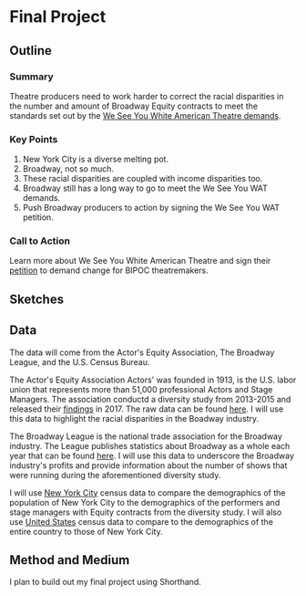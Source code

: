 # Final Project

## Outline

### Summary
Theatre producers need to work harder to correct the racial disparities in the number and amount of Broadway Equity contracts to meet the standards set out by the [We See You White American Theatre demands](https://www.weseeyouwat.com/). 

### Key Points
1. New York City is a diverse melting pot.
2. Broadway, not so much.
3. These racial disparities are coupled with income disparities too.
3. Broadway still has a long way to go to meet the We See You WAT demands.
4. Push Broadway producers to action by signing the We See You WAT petition. 

### Call to Action
Learn more about We See You White American Theatre and sign their [petition](https://www.weseeyouwat.com/) to demand change for BIPOC theatremakers. 

## Sketches

## Data
The data will come from the Actor's Equity Association, The Broadway League, and the U.S. Census Bureau.

The Actor's Equity Association Actors' was founded in 1913, is the U.S. labor union that represents more than 51,000 professional Actors and Stage Managers. The association conductd a diversity study from 2013-2015 and released their [findings](https://actorsequity.org/news/PR/First-EverDiversityStudy2017/) in 2017. The raw data can be found [here](https://docs.google.com/spreadsheets/u/1/d/1QufPYWJQEc4naChpN77ATG-3bzDRwrpw7MvqhnD1WEA/pubhtml). I will use this data to highlight the racial disparities in the Boadway industry. 

The Broadway League is the national trade association for the Broadway industry. The League publishes statistics about Broadway as a whole each year that can be found [here](https://www.broadwayleague.com/research/statistics-broadway-nyc/). I will use this data to underscore the Broadway industry's profits and provide information about the number of shows that were running during the aforementioned diversity study. 

I will use [New York City](https://www.census.gov/quickfacts/fact/table/newyorkcitynewyork/POP010210#POP010210) census data to compare the demographics of the population of New York City to the demographics of the performers and stage managers with Equity contracts from the diversity study. I will also use [United States](https://www.census.gov/quickfacts/fact/table/US/POP010210#POP010210) census data to compare to the demographics of the entire country to those of New York City. 

## Method and Medium
I plan to build out my final project using Shorthand. 

